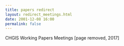 ```yaml
---
title: papers redirect
layout: redirect_meetings.html
date: 2001-12-08 16:00
permalink: false
---
```


CHGIS Working Papers Meetings  [page removed, 2017]
